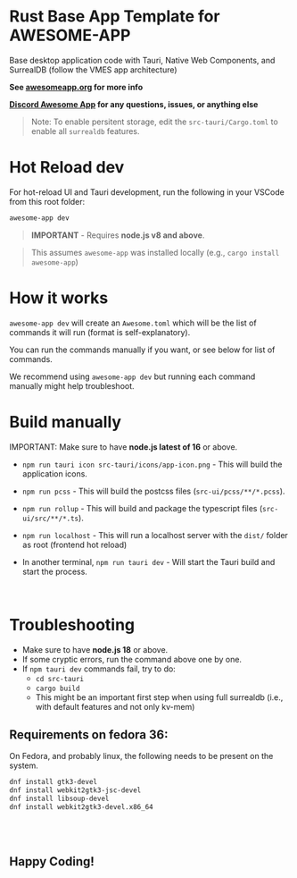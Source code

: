 # Rust Base App Template for AWESOME-APP

Base desktop application code with Tauri, Native Web Components, and SurrealDB (follow the VMES app architecture)

**See [awesomeapp.org](https://awesomeapp.org) for more info**

**[Discord Awesome App](https://discord.gg/XuKWrNGKpC) for any questions, issues, or anything else**

> Note: To enable persitent storage, edit the `src-tauri/Cargo.toml` to enable all `surrealdb` features. 

# Hot Reload dev

For hot-reload UI and Tauri development, run the following in your VSCode from this root folder: 

```sh
awesome-app dev
```

> **IMPORTANT** - Requires **node.js v8 and above**. 


> This assumes `awesome-app` was installed locally (e.g., `cargo install awesome-app`)

# How it works

`awesome-app dev` will create an `Awesome.toml` which will be the list of commands it will run (format is self-explanatory). 

You can run the commands manually if you want, or see below for list of commands. 

We recommend using `awesome-app dev` but running each command manually might help troubleshoot.

# Build manually

IMPORTANT: Make sure to have **node.js latest of 16** or above. 

- `npm run tauri icon src-tauri/icons/app-icon.png` - This will build the application icons. 

- `npm run pcss` - This will build the postcss files (`src-ui/pcss/**/*.pcss`).

- `npm run rollup` - This will build and package the typescript files (`src-ui/src/**/*.ts`).

- `npm run localhost` - This will run a localhost server with the `dist/` folder as root (frontend hot reload)

- In another terminal, `npm run tauri dev` - Will start the Tauri build and start the process.

<br />

# Troubleshooting

- Make sure to have **node.js 18** or above.
- If some cryptic errors, run the command above one by one. 
- If `npm tauri dev` commands fail, try to do:
  - `cd src-tauri`
  - `cargo build` 
  - This might be an important first step when using full surrealdb (i.e., with default features and not only kv-mem) 

## Requirements on fedora 36:

On Fedora, and probably linux, the following needs to be present on the system. 

```sh
dnf install gtk3-devel
dnf install webkit2gtk3-jsc-devel 
dnf install libsoup-devel
dnf install webkit2gtk3-devel.x86_64
```


<br /><br />

## Happy Coding!